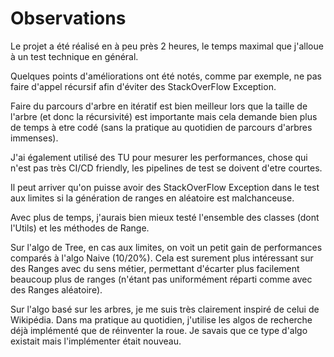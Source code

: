 # Observations

Le projet a été réalisé en à peu près 2 heures, le temps maximal que j'alloue à un test technique en général. 

Quelques points d'améliorations ont été notés, comme par exemple, ne pas faire d'appel récursif afin d'éviter des StackOverFlow Exception. 

Faire du parcours d'arbre en itératif est bien meilleur lors que la taille de l'arbre (et donc la récursivité) est importante mais cela demande bien plus de temps à etre codé (sans la pratique au quotidien de parcours d'arbres immenses).

J'ai également utilisé des TU pour mesurer les performances, chose qui n'est pas très CI/CD friendly, les pipelines de test se doivent d'etre courtes. 

Il peut arriver qu'on puisse avoir des StackOverFlow Exception dans le test aux limites si la génération de ranges en aléatoire est malchanceuse.

Avec plus de temps, j'aurais bien mieux testé l'ensemble des classes (dont l'Utils) et les méthodes de Range.

Sur l'algo de Tree, en cas aux limites, on voit un petit gain de performances comparés à l'algo Naive (10/20%). 
Cela est surement plus intéressant sur des Ranges avec du sens métier, permettant d'écarter plus facilement beaucoup plus de ranges (n'étant pas uniformément réparti comme avec des Ranges aléatoire). 

Sur l'algo basé sur les arbres, je me suis très clairement inspiré de celui de Wikipédia.
Dans ma pratique au quotidien, j'utilise les algos de recherche déjà implémenté que de réinventer la roue. 
Je savais que ce type d'algo existait mais l'implémenter était nouveau.
